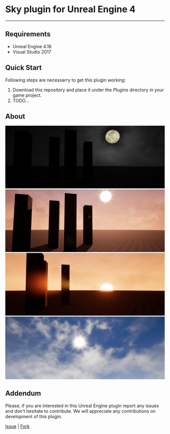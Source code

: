 # Sky plugin for Unreal Engine 4

---
## Requirements
- Unreal Engine 4.18
- Visual Studio 2017

## Quick Start
Following steps are necessarry to get this plugin working:
1. Download this repository and place it under the *Plugins* directory in your game project.
2. TODO...

## About
![Showcase](https://raw.githubusercontent.com/4Unreal/GameSky/master/Resources/Screenshot_01.png)
![Showcase](https://raw.githubusercontent.com/4Unreal/GameSky/master/Resources/Screenshot_02.png)
![Showcase](https://raw.githubusercontent.com/4Unreal/GameSky/master/Resources/Screenshot_03.png)
![Showcase](https://raw.githubusercontent.com/4Unreal/GameSky/master/Resources/Screenshot_04.png)

## Addendum
Please, if you are interested in this Unreal Engine plugin report any issues and don't hesitate to contribute.
We will appreciate any contributions on development of this plugin.

[Issue](https://github.com/4Unreal/GameSky/issues) | [Fork](https://github.com/4Unreal/GameSky)
